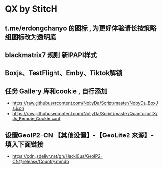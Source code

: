 # QX by StitcH
## t.me/erdongchanyo 的图标 , 为更好体验请长按策略组图标改为透明底

## blackmatrix7 规则  新IPAPI样式

## Boxjs、TestFlight、Emby、Tiktok解锁

## 任务 Gallery 库和cookie , 自行添加
* https://raw.githubusercontent.com/NobyDa/Script/master/NobyDa_BoxJs.json
* https://raw.githubusercontent.com/NobyDa/Script/master/QuantumultX/Js_Remote_Cookie.conf

## 设置GeoIP2-CN  【其他设置】-【GeoLite2 来源】- 填入下面链接
* https://cdn.jsdelivr.net/gh/Hackl0us/GeoIP2-CN@release/Country.mmdb
